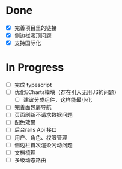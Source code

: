 # Done
- [x] 完善项目里的链接
- [x] 侧边栏吸顶问题
- [x] 支持国际化

# In Progress
- [ ] 完成 typescript
- [ ] 优化ECharts模块（存在引入无用JS的问题）
  - [ ] 建议分成组件，这样能最小化
- [ ] 完善面包屑导航
- [ ] 页面刷新不请求数据问题
- [ ] 配色效果
- [ ] 后台rails Api 接口
- [ ] 用户、角色、权限管理
- [ ] 侧边栏首次渲染闪动问题
- [ ] 文档梳理
- [ ] 多级动态路由